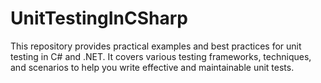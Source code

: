 # UnitTestingInCSharp
This repository provides practical examples and best practices for unit testing in C# and .NET. It covers various testing frameworks, techniques, and scenarios to help you write effective and maintainable unit tests.
